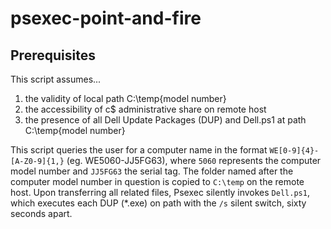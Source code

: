 # psexec-point-and-fire

## Prerequisites

This script assumes...
1. the validity of local path C:\temp\{model number}
2. the accessibility of c$ administrative share on remote host
3. the presence of all Dell Update Packages (DUP) and Dell.ps1 at path C:\temp\{model number}

This script queries the user for a computer name in the format ``WE[0-9]{4}-[A-Z0-9]{1,}`` (eg. WE5060-JJ5FG63), where ``5060`` represents the computer model number and ``JJ5FG63`` the serial tag. The folder named after the computer model number in question is copied to ``C:\temp`` on the remote host. Upon transferring all related files, Psexec silently invokes ``Dell.ps1``, which executes each DUP (\*.exe) on path with the ``/s`` silent switch, sixty seconds apart.
